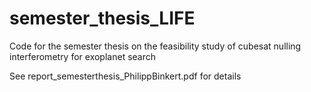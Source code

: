 # semester_thesis_LIFE
Code for the semester thesis on the feasibility study of cubesat nulling interferometry for exoplanet search

See report_semesterthesis_PhilippBinkert.pdf for details

